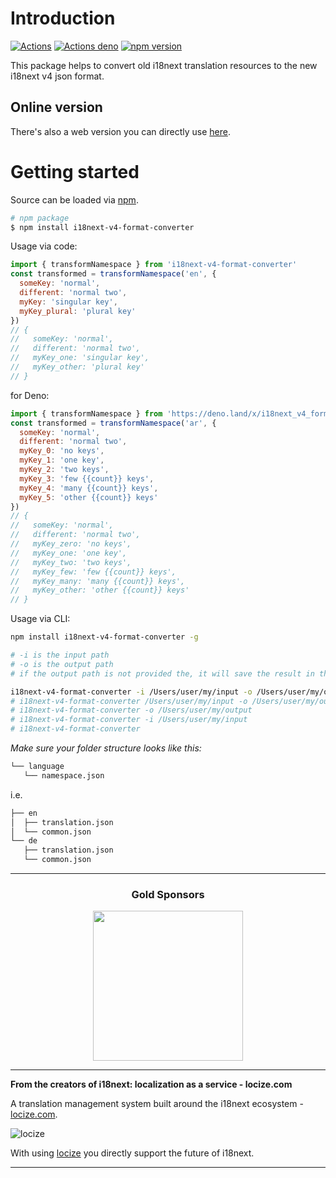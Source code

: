 # Introduction

[![Actions](https://github.com/i18next/i18next-v4-format-converter/workflows/node/badge.svg)](https://github.com/i18next/i18next-v4-format-converter/actions?query=workflow%3Anode)
[![Actions deno](https://github.com/i18next/i18next-v4-format-converter/workflows/deno/badge.svg)](https://github.com/i18next/i18next-v4-format-converter/actions?query=workflow%3Adeno)
[![npm version](https://img.shields.io/npm/v/i18next-v4-format-converter.svg?style=flat-square)](https://www.npmjs.com/package/i18next-v4-format-converter)

This package helps to convert old i18next translation resources to the new i18next v4 json format.

## Online version

There's also a web version you can directly use [here](https://i18next.github.io/i18next-v4-format-converter-web/).

# Getting started

Source can be loaded via [npm](https://www.npmjs.com/package/i18next-v4-format-converter).

```bash
# npm package
$ npm install i18next-v4-format-converter
```

Usage via code:

```js
import { transformNamespace } from 'i18next-v4-format-converter'
const transformed = transformNamespace('en', {
  someKey: 'normal',
  different: 'normal two',
  myKey: 'singular key',
  myKey_plural: 'plural key'
})
// {
//   someKey: 'normal',
//   different: 'normal two',
//   myKey_one: 'singular key',
//   myKey_other: 'plural key'
// }
```

for Deno:

```js
import { transformNamespace } from 'https://deno.land/x/i18next_v4_format_converter/index.js'
const transformed = transformNamespace('ar', {
  someKey: 'normal',
  different: 'normal two',
  myKey_0: 'no keys',
  myKey_1: 'one key',
  myKey_2: 'two keys',
  myKey_3: 'few {{count}} keys',
  myKey_4: 'many {{count}} keys',
  myKey_5: 'other {{count}} keys'
})
// {
//   someKey: 'normal',
//   different: 'normal two',
//   myKey_zero: 'no keys',
//   myKey_one: 'one key',
//   myKey_two: 'two keys',
//   myKey_few: 'few {{count}} keys',
//   myKey_many: 'many {{count}} keys',
//   myKey_other: 'other {{count}} keys'
// }
```

Usage via CLI:

```sh
npm install i18next-v4-format-converter -g

# -i is the input path
# -o is the output path
# if the output path is not provided the, it will save the result in the input path (replaces existing files)

i18next-v4-format-converter -i /Users/user/my/input -o /Users/user/my/output
# i18next-v4-format-converter /Users/user/my/input -o /Users/user/my/output
# i18next-v4-format-converter -o /Users/user/my/output
# i18next-v4-format-converter -i /Users/user/my/input
# i18next-v4-format-converter
```

*Make sure your folder structure looks like this:*

```sh
└── language
   └── namespace.json
```

i.e.
```sh
├── en
│  ├── translation.json
│  └── common.json
└── de
   ├── translation.json
   └── common.json
```

---

<h3 align="center">Gold Sponsors</h3>

<p align="center">
  <a href="https://locize.com/" target="_blank">
    <img src="https://raw.githubusercontent.com/i18next/i18next/master/assets/locize_sponsor_240.gif" width="240px">
  </a>
</p>

---

**From the creators of i18next: localization as a service - locize.com**

A translation management system built around the i18next ecosystem - [locize.com](https://locize.com).

![locize](https://locize.com/img/ads/github_locize.png)

With using [locize](http://locize.com/?utm_source=react_i18next_readme&utm_medium=github) you directly support the future of i18next.

---
